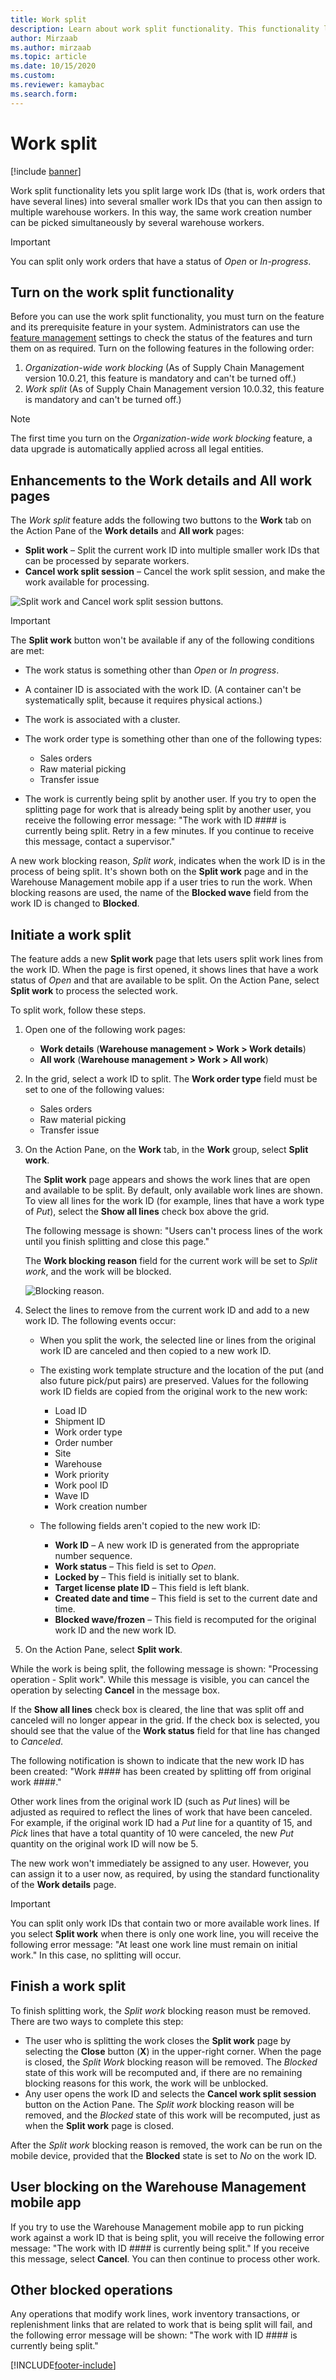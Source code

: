 ```yaml
---
title: Work split
description: Learn about work split functionality. This functionality lets you split large work orders into several work orders that you can then assign to multiple workers.
author: Mirzaab
ms.author: mirzaab
ms.topic: article
ms.date: 10/15/2020
ms.custom:
ms.reviewer: kamaybac
ms.search.form:
---
```


# Work split

[!include [banner](../includes/banner.md)]

Work split functionality lets you split large work IDs (that is, work orders that have several lines) into several smaller work IDs that you can then assign to multiple warehouse workers. In this way, the same work creation number can be picked simultaneously by several warehouse workers.

> [!IMPORTANT]
> You can split only work orders that have a status of *Open* or *In-progress*.

## Turn on the work split functionality

Before you can use the work split functionality, you must turn on the feature and its prerequisite feature in your system. Administrators can use the [feature management](../../fin-ops-core/fin-ops/get-started/feature-management/feature-management-overview.md) settings to check the status of the features and turn them on as required. Turn on the following features in the following order:

1. *Organization-wide work blocking* (As of Supply Chain Management version 10.0.21, this feature is mandatory and can't be turned off.)
1. *Work split* (As of Supply Chain Management version 10.0.32, this feature is mandatory and can't be turned off.)

> [!NOTE]
> The first time you turn on the *Organization-wide work blocking* feature, a data upgrade is automatically applied across all legal entities.

## Enhancements to the Work details and All work pages

The *Work split* feature adds the following two buttons to the **Work** tab on the Action Pane of the **Work details** and **All work** pages:

- **Split work** – Split the current work ID into multiple smaller work IDs that can be processed by separate workers.
- **Cancel work split session** – Cancel the work split session, and make the work available for processing.

![Split work and Cancel work split session buttons.](media/Work_split_buttons.png "Split work and Cancel work split session buttons")

> [!IMPORTANT]
> The **Split work** button won't be available if any of the following conditions are met:
>
> - The work status is something other than *Open* or *In progress*.
> - A container ID is associated with the work ID. (A container can't be systematically split, because it requires physical actions.)
> - The work is associated with a cluster.
> - The work order type is something other than one of the following types:
>
>     - Sales orders
>     - Raw material picking
>     - Transfer issue
>
> - The work is currently being split by another user. If you try to open the splitting page for work that is already being split by another user, you receive the following error message: "The work with ID \#\#\#\# is currently being split. Retry in a few minutes. If you continue to receive this message, contact a supervisor."

A new work blocking reason, *Split work*, indicates when the work ID is in the process of being split. It's shown both on the **Split work** page and in the Warehouse Management mobile app if a user tries to run the work. When blocking reasons are used, the name of the **Blocked wave** field from the work ID is changed to **Blocked**.

## Initiate a work split

The feature adds a new **Split work** page that lets users split work lines from the work ID. When the page is first opened, it shows lines that have a work status of *Open* and that are available to be split. On the Action Pane, select **Split work** to process the selected work.

To split work, follow these steps.

1. Open one of the following work pages:

    - **Work details** (**Warehouse management \> Work \> Work details**)
    - **All work** (**Warehouse management \> Work \> All work**)

1. In the grid, select a work ID to split. The **Work order type** field must be set to one of the following values:

    - Sales orders
    - Raw material picking
    - Transfer issue

1. On the Action Pane, on the **Work** tab, in the **Work** group, select **Split work**.

    The **Split work** page appears and shows the work lines that are open and available to be split. By default, only available work lines are shown. To view all lines for the work ID (for example, lines that have a work type of *Put*), select the **Show all lines** check box above the grid.

    The following message is shown: "Users can't process lines of the work until you finish splitting and close this page."

    The **Work blocking reason** field for the current work will be set to *Split work*, and the work will be blocked.

    ![Blocking reason.](media/Blocking_reason.png "Blocking reason")

1. Select the lines to remove from the current work ID and add to a new work ID. The following events occur:

    - When you split the work, the selected line or lines from the original work ID are canceled and then copied to a new work ID.
    - The existing work template structure and the location of the put (and also future pick/put pairs) are preserved. Values for the following work ID fields are copied from the original work to the new work:

        - Load ID
        - Shipment ID
        - Work order type
        - Order number
        - Site
        - Warehouse
        - Work priority
        - Work pool ID
        - Wave ID
        - Work creation number

    - The following fields aren't copied to the new work ID:

        - **Work ID** – A new work ID is generated from the appropriate number sequence.
        - **Work status** – This field is set to *Open*.
        - **Locked by** – This field is initially set to blank.
        - **Target license plate ID** – This field is left blank.
        - **Created date and time** – This field is set to the current date and time.
        - **Blocked wave/frozen** – This field is recomputed for the original work ID and the new work ID.

1. On the Action Pane, select **Split work**.

While the work is being split, the following message is shown: "Processing operation - Split work". While this message is visible, you can cancel the operation by selecting **Cancel** in the message box.

If the **Show all lines** check box is cleared, the line that was split off and canceled will no longer appear in the grid. If the check box is selected, you should see that the value of the **Work status** field for that line has changed to *Canceled*.

The following notification is shown to indicate that the new work ID has been created: "Work \#\#\#\# has been created by splitting off from original work \#\#\#\#."

Other work lines from the original work ID (such as *Put* lines) will be adjusted as required to reflect the lines of work that have been canceled. For example, if the original work ID had a *Put* line for a quantity of 15, and *Pick* lines that have a total quantity of 10 were canceled, the new *Put* quantity on the original work ID will now be 5.

The new work won't immediately be assigned to any user. However, you can assign it to a user now, as required, by using the standard functionality of the **Work details** page.

> [!IMPORTANT]
> You can split only work IDs that contain two or more available work lines. If you select **Split work** when there is only one work line, you will receive the following error message: "At least one work line must remain on initial work." In this case, no splitting will occur.

## Finish a work split

To finish splitting work, the *Split work* blocking reason must be removed. There are two ways to complete this step:

- The user who is splitting the work closes the **Split work** page by selecting the **Close** button (**X**) in the upper-right corner. When the page is closed, the *Split Work* blocking reason will be removed. The *Blocked* state of this work will be recomputed and, if there are no remaining blocking reasons for this work, the work will be unblocked.
- Any user opens the work ID and selects the **Cancel work split session** button on the Action Pane. The *Split work* blocking reason will be removed, and the *Blocked* state of this work will be recomputed, just as when the **Split work** page is closed.

After the *Split work* blocking reason is removed, the work can be run on the mobile device, provided that the **Blocked** state is set to *No* on the work ID.

## User blocking on the Warehouse Management mobile app

If you try to use the Warehouse Management mobile app to run picking work against a work ID that is being split, you will receive the following error message: "The work with ID \#\#\#\# is currently being split." If you receive this message, select **Cancel**. You can then continue to process other work.

## Other blocked operations

Any operations that modify work lines, work inventory transactions, or replenishment links that are related to work that is being split will fail, and the following error message will be shown: "The work with ID \#\#\#\# is currently being split."

[!INCLUDE[footer-include](../../includes/footer-banner.md)]
